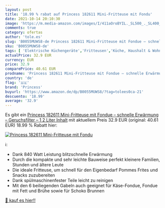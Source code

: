 ```yaml
---
layout: post
title: '18.99 % rabat auf Princess 182611 Mini-Fritteuse mit Fondu'
date: 2021-10-14 20:10:30
image: 'https://m.media-amazon.com/images/I/411aOroBYIL._SL500_._SL400_.jpg'
comments: true
category: ofertas
author: 'tole.es'
slug: 'B0055MUWS8-de Princess 182611 Mini-Fritteuse mit Fondue – schnelle...'
sku: 'B0055MUWS8-de'
tags: [ 'Elektrische Küchengeräte','Fritteusen','Küche, Haushalt & Wohnen','princess', ]
actualPrice: 32.9 EUR
currency: EUR
price: 32.9
comparePrice: 40.61 EUR
prodname: 'Princess 182611 Mini-Fritteuse mit Fondue – schnelle Erwärmung – Geruchsfilter – 1 2 Liter Inhalt'
country: 'de'
flag: '🇩🇪'
brand: 'Princess'
buyurl: 'https://www.amazon.de/dp/B0055MUWS8/?tag=tolees0ca-21'
descuento: '18.99'
average: '32.9'
---
```


Es gibt ein [Princess 182611 Mini-Fritteuse mit Fondue – schnelle Erwärmung – Geruchsfilter – 1 2 Liter Inhalt](https://www.amazon.de/dp/B0055MUWS8/?tag=tolees0ca-21) mit aktuellem Preis 32.9 EUR (original: 40.61 EUR) 18.99 % Rabatt hier:

[![Princess 182611 Mini-Fritteuse mit Fondu](https://m.media-amazon.com/images/I/411aOroBYIL._SL500_._SL400_.jpg)](https://www.amazon.de/dp/B0055MUWS8/?tag=tolees0ca-21)

ℹ️:

- Dank 840 Watt Leistung blitzschnelle Erwärmung
- Durch die kompakte und sehr leichte Bauweise perfekt kleinere Familien, Stunden und ältere Leute
- Die ideale Fritteuse, um schnell für den Eigenbedarf Pommes Frites und Snacks zuzubereiten
- Dank spülmaschinenfester Teile leicht zu reinigen
- Mit den 6 beiliegenden Gabeln auch geeignet für Käse-Fondue, Fondue mit Fett und Brühe sowie für Schoko Brunnen

[🛒 kauf es hier!!](https://www.amazon.de/dp/B0055MUWS8/?tag=tolees0ca-21)
